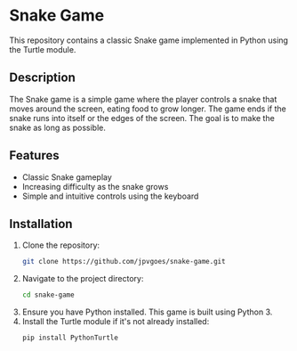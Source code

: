 # Snake Game

This repository contains a classic Snake game implemented in Python using the Turtle module.

## Description

The Snake game is a simple game where the player controls a snake that moves around the screen, eating food to grow longer. The game ends if the snake runs into itself or the edges of the screen. The goal is to make the snake as long as possible.

## Features

- Classic Snake gameplay
- Increasing difficulty as the snake grows
- Simple and intuitive controls using the keyboard

## Installation

1. Clone the repository:
   ```bash
   git clone https://github.com/jpvgoes/snake-game.git

2. Navigate to the project directory:
   ```bash
   cd snake-game

3. Ensure you have Python installed. This game is built using Python 3.
4. Install the Turtle module if it's not already installed:
   ```bash
   pip install PythonTurtle
